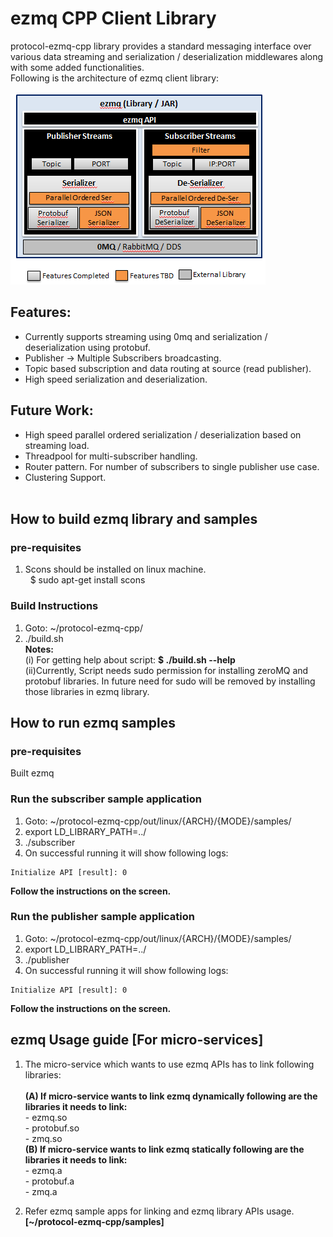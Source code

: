 # ezmq CPP Client Library

protocol-ezmq-cpp library provides a standard messaging interface over various data streaming 
and serialization / deserialization middlewares along with some added functionalities.</br>
Following is the architecture of ezmq client library: </br> </br>
![ezmq Architecture](doc/images/ezMQ_architecture_0.1.png?raw=true "ezmq Arch")

## Features:
* Currently supports streaming using 0mq and serialization / deserialization using protobuf.
* Publisher -> Multiple Subscribers broadcasting.
* Topic based subscription and data routing at source (read publisher).
* High speed serialization and deserialization.

## Future Work:
* High speed parallel ordered serialization / deserialization based on streaming load.
* Threadpool for multi-subscriber handling.
* Router pattern. For number of subscribers to single publisher use case.
* Clustering Support.
</br></br>

## How to build ezmq library and samples
### pre-requisites
1. Scons should be installed on linux machine. </br>
   $ sudo apt-get install scons

### Build Instructions
1. Goto: ~/protocol-ezmq-cpp/
2. ./build.sh <options></br>
**Notes:** </br>
(i) For getting help about script: **$ ./build.sh --help** </br>
(ii)Currently, Script needs sudo permission for installing zeroMQ and protobuf libraries. In future need for sudo will be removed by installing those libraries in ezmq library.

## How to run ezmq samples

### pre-requisites
Built ezmq
### Run the subscriber sample application

1. Goto: ~/protocol-ezmq-cpp/out/linux/{ARCH}/{MODE}/samples/
2. export LD_LIBRARY_PATH=../
3. ./subscriber
4.  On successful running it will show following logs:

```
Initialize API [result]: 0
```
**Follow the instructions on the screen.**

###  Run the publisher sample application

1. Goto: ~/protocol-ezmq-cpp/out/linux/{ARCH}/{MODE}/samples/
2. export LD_LIBRARY_PATH=../
3. ./publisher
4. On successful running it will show following logs:

```
Initialize API [result]: 0
```
**Follow the instructions on the screen.**

##  ezmq Usage guide [For micro-services]

1. The micro-service which wants to use ezmq APIs has to link following libraries:</br></br>
   **(A) If micro-service wants to link ezmq dynamically following are the libraries it needs to link:**</br>
        - ezmq.so</br>
        - protobuf.so</br>
        - zmq.so </br> 
   **(B) If micro-service wants to link ezmq statically following are the libraries it needs to link:**</br>
        - ezmq.a</br>
        - protobuf.a</br>
        - zmq.a </br>
    
2. Refer ezmq sample apps for linking and ezmq library APIs usage. **[~/protocol-ezmq-cpp/samples]**
